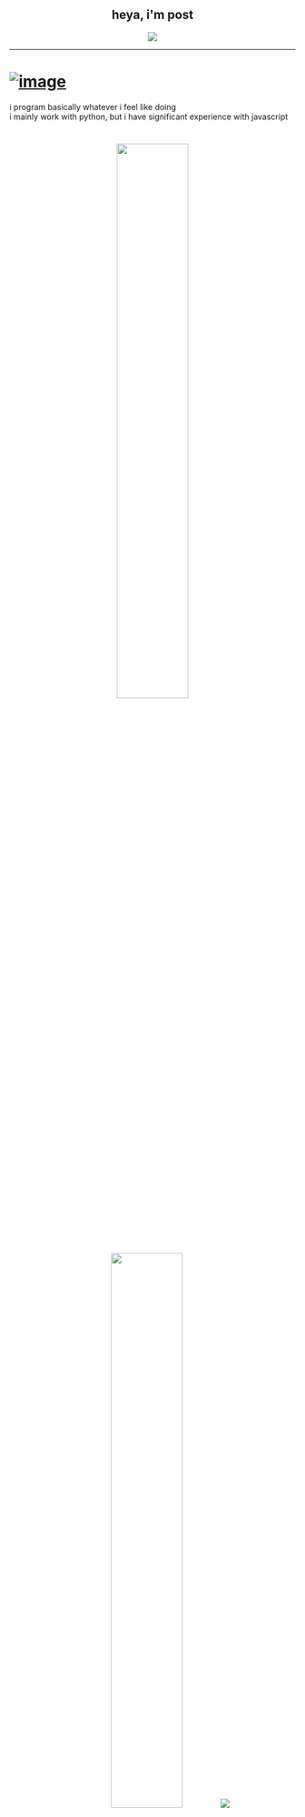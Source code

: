 <h2 align="center">heya, i'm post</h2>

<p align="center">
    <img src="https://komarev.com/ghpvc/?username=postigic&color=orange"/>
</p>

<hr/>

# [![image](https://github.com/Postigic/Postigic/assets/143212308/04c22798-abe9-40df-bd86-6a903497967a)](https://postigic.github.io)

i program basically whatever i feel like doing
<br>
i mainly work with python, but i have significant experience with javascript

#

<p align="center">
  <img height="50%" width="auto" src ="https://github-readme-stats.vercel.app/api?username=postigic&show_icons=true&count_private=true&theme=dark&hide_border=true&hide=issues,contribs&bg_color=00000000">
  <img height="50%" width="auto" src ="https://github-readme-stats.vercel.app/api/top-langs/?username=postigic&layout=compact&hide_border=true&theme=dark&bg_color=00000000">
  <img src ="https://github-readme-streak-stats.herokuapp.com?user=postigic&theme=dark&hide_border=true&background=FFFFFF00">
</p>


#

[![My Skills](https://skillicons.dev/icons?i=vscode,py,js,html,css,)](https://skillicons.dev)
